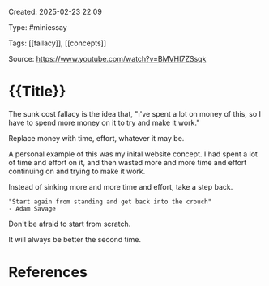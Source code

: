 Created: 2025-02-23 22:09

Type: #miniessay

Tags: [[fallacy]], [[concepts]]

Source: https://www.youtube.com/watch?v=BMVHI7ZSsqk

# {{Title}}

The sunk cost fallacy is the idea that, "I've spent a lot on money of this, so I have to spend more money on it to try and make it work."

Replace money with time, effort, whatever it may be.

A personal example of this was my inital website concept. I had spent a lot of time and effort on it, and then wasted more and more time and effort continuing on and trying to make it work.

Instead of sinking more and more time and effort, take a step back.

    "Start again from standing and get back into the crouch"
    - Adam Savage

Don't be afraid to start from scratch.

It will always be better the second time.

# References
